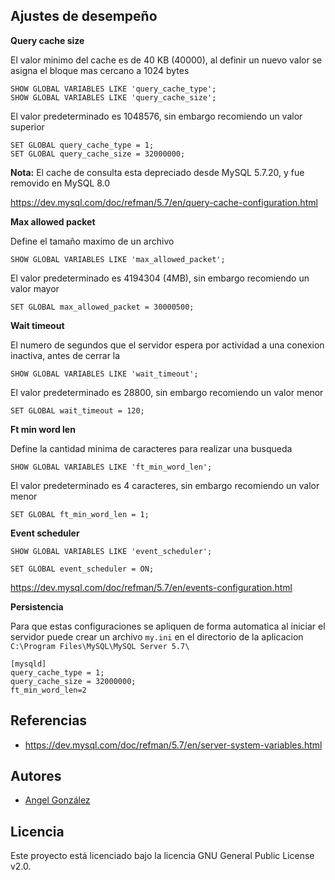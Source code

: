 ## Ajustes de desempeño

**Query cache size**

El valor minimo del cache es de 40 KB (40000), al definir un nuevo valor se asigna el bloque mas cercano a 1024 bytes

~~~
SHOW GLOBAL VARIABLES LIKE 'query_cache_type';
SHOW GLOBAL VARIABLES LIKE 'query_cache_size';
~~~

El valor predeterminado es 1048576, sin embargo recomiendo un valor superior

~~~
SET GLOBAL query_cache_type = 1;
SET GLOBAL query_cache_size = 32000000;
~~~

**Nota:** El cache de consulta esta depreciado desde MySQL 5.7.20, y fue removido en MySQL 8.0

https://dev.mysql.com/doc/refman/5.7/en/query-cache-configuration.html

**Max allowed packet**

Define el tamaño maximo de un archivo

~~~
SHOW GLOBAL VARIABLES LIKE 'max_allowed_packet';
~~~

El valor predeterminado es 4194304 (4MB), sin embargo recomiendo un valor mayor

~~~
SET GLOBAL max_allowed_packet = 30000500;
~~~

**Wait timeout**

El numero de segundos que el servidor espera por actividad a una conexion inactiva, antes de cerrar la

~~~
SHOW GLOBAL VARIABLES LIKE 'wait_timeout';
~~~

El valor predeterminado es 28800, sin embargo recomiendo un valor menor

~~~
SET GLOBAL wait_timeout = 120;
~~~

**Ft min word len**

Define la cantidad minima de caracteres para realizar una busqueda

~~~
SHOW GLOBAL VARIABLES LIKE 'ft_min_word_len';
~~~

El valor predeterminado es 4 caracteres, sin embargo recomiendo un valor menor

~~~
SET GLOBAL ft_min_word_len = 1;
~~~

**Event scheduler**

~~~
SHOW GLOBAL VARIABLES LIKE 'event_scheduler';
~~~

~~~
SET GLOBAL event_scheduler = ON;
~~~

https://dev.mysql.com/doc/refman/5.7/en/events-configuration.html

**Persistencia**

Para que estas configuraciones se apliquen de forma automatica al iniciar el servidor puede crear un archivo `my.ini` en el directorio de la aplicacion `C:\Program Files\MySQL\MySQL Server 5.7\`

~~~
[mysqld]
query_cache_type = 1;
query_cache_size = 32000000;
ft_min_word_len=2
~~~

## Referencias

* https://dev.mysql.com/doc/refman/5.7/en/server-system-variables.html

## Autores

* [Angel González](https://github.com/mgrc45)

## Licencia

Este proyecto está licenciado bajo la licencia GNU General Public License v2.0.
